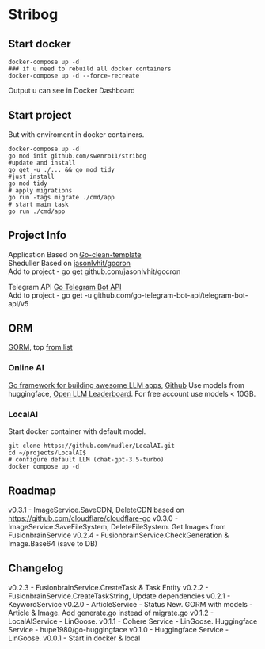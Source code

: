
# Stribog
## Start docker
```
docker-compose up -d
### if u need to rebuild all docker containers
docker-compose up -d --force-recreate
```
Output u can see in Docker Dashboard

## Start project
But with enviroment in docker containers. 
```
docker-compose up -d
go mod init github.com/swenro11/stribog
#update and install
go get -u ./... && go mod tidy 
#just install
go mod tidy 
# apply migrations
go run -tags migrate ./cmd/app 
# start main task
go run ./cmd/app
```

## Project Info
Application Based on [Go-clean-template](https://github.com/evrone/go-clean-template)  
Sheduller Based on [jasonlvhit/gocron](https://github.com/jasonlvhit/gocron)  
Add to project - go get github.com/jasonlvhit/gocron  

Telegram API [Go Telegram Bot API](https://go-telegram-bot-api.dev/)  
Add to project - go get -u github.com/go-telegram-bot-api/telegram-bot-api/v5 

## ORM
[GORM](https://gorm.io/), top [from list](https://github.com/d-tsuji/awesome-go-orms) 

### Online AI
[Go framework for building awesome LLM apps](https://lingoose.io/), [Github](https://github.com/henomis/lingoose)
Use models from huggingface, [Open LLM Leaderboard](https://huggingface.co/spaces/HuggingFaceH4/open_llm_leaderboard).
For free account use models < 10GB. 

### LocalAI
Start docker container with default model.  
```
git clone https://github.com/mudler/LocalAI.git 
cd ~/projects/LocalAI$ 
# configure default LLM (chat-gpt-3.5-turbo)
docker compose up -d
```

## Roadmap
v0.3.1 - ImageService.SaveCDN, DeleteCDN based on https://github.com/cloudflare/cloudflare-go
v0.3.0 - ImageService.SaveFileSystem, DeleteFileSystem. Get Images from FusionbrainService
v0.2.4 - FusionbrainService.CheckGeneration & Image.Base64 (save to DB) 

## Changelog
v0.2.3 - FusionbrainService.CreateTask & Task Entity 
v0.2.2 - FusionbrainService.CreateTaskString, Update dependencies 
v0.2.1 - KeywordService
v0.2.0 - ArticleService - Status New. GORM with models - Article & Image. Add generate.go instead of migrate.go
v0.1.2 - LocalAIService - LinGoose.
v0.1.1 - Cohere Service - LinGoose. Huggingface Service - hupe1980/go-huggingface
v0.1.0 - Huggingface Service - LinGoose. 
v0.0.1 - Start in docker & local